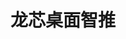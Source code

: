 ﻿---
id: 1377
title: "龙芯桌面智推"
weight: 1377
version: "1.0.0-1.lnd.3"
updateTime: "2023-06-14T10:54:48"
debName: "http://113.24.212.22:8090/upload/file/applicationnews_1.0.0-1.lnd.3_loongarch64.deb"
debSize: "84.7 MB"
command: "/usr/bin/applicationnews"
---
